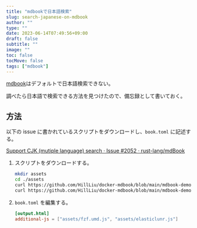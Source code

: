 ```yaml
---
title: "mdbookで日本語検索"
slug: search-japanese-on-mdbook
author: ""
type: ""
date: 2023-06-14T07:49:56+09:00
draft: false
subtitle: ""
image: ""
toc: false
tocMove: false
tags: ["mdbook"]
---
```


[mdbook](https://github.com/rust-lang/mdBook)はデフォルトで日本語検索できない。

調べたら日本語で検索できる方法を見つけたので、備忘録として書いておく。

## 方法

以下の issue に書かれているスクリプトをダウンロードし、`book.toml` に記述する。

[Support CJK (mutiple language) search · Issue #2052 · rust-lang/mdBook](https://github.com/rust-lang/mdBook/issues/2052)

1. スクリプトをダウンロードする。

   ```bash
   mkdir assets
   cd ./assets
   curl https://github.com/HillLiu/docker-mdbook/blob/main/mdbook-demo/assets/fzf.umd.js -O
   curl https://github.com/HillLiu/docker-mdbook/blob/main/mdbook-demo/assets/elasticlunr.js -O
   ```

2. `book.toml` を編集する。

   ```toml
   [output.html]
   additional-js = ["assets/fzf.umd.js", "assets/elasticlunr.js"]
   ```
